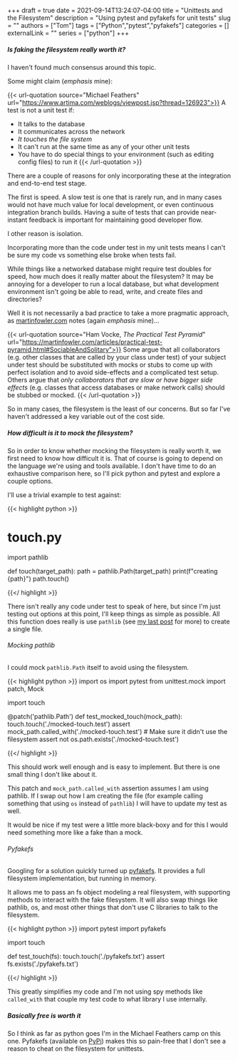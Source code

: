 +++ 
draft = true
date = 2021-09-14T13:24:07-04:00
title = "Unittests and the Filesystem"
description = "Using pytest and pyfakefs for unit tests"
slug = ""
authors = ["Tom"]
tags = ["Python","pytest","pyfakefs"]
categories = []
externalLink = ""
series = ["python"]
+++

##### Is faking the filesystem _really_ worth it?

I haven't found much consensus around this topic.

Some might claim (_emphasis_ mine):

{{< url-quotation source="Michael Feathers" url="https://www.artima.com/weblogs/viewpost.jsp?thread=126923">}}
A test is not a unit test if:

* It talks to the database
* It communicates across the network
* _It touches the file system_
* It can't run at the same time as any of your other unit tests
* You have to do special things to your environment (such as editing config files) to run it
{{< /url-quotation >}}

There are a couple of reasons for only incorporating these at the integration and end-to-end test stage.

The first is speed.
A slow test is one that is rarely run, and in many cases would not have much value for local development, or even continuous integration branch builds.
Having a suite of tests that can provide near-instant feedback is important for maintaining good developer flow.

I other reason is isolation.

Incorporating more than the code under test in my unit tests means I can't be sure my code vs something else broke when tests fail.

While things like a networked database might require test doubles for speed, how much does it really matter about the filesystem?
It may be annoying for a developer to run a local database, but what development environment isn't going be able to read, write, and create files and directories?

Well it is not necessarily a bad practice to take a more pragmatic approach, as [martinfowler.com](https://martinfowler.com/) notes (again _emphasis_ mine)...

{{< url-quotation source="Ham Vocke, _The Practical Test Pyramid_" url="https://martinfowler.com/articles/practical-test-pyramid.html#SociableAndSolitary">}}
Some argue that all collaborators (e.g. other classes that are called by your class under test) of your subject under test should be substituted with mocks or stubs to come up with perfect isolation and to avoid side-effects and a complicated test setup. Others argue that _only collaborators that are slow or have bigger side effects_ (e.g. classes that access databases or make network calls) should be stubbed or mocked.
{{< /url-quotation >}}

So in many cases, the filesystem is the least of our concerns.
But so far I've haven't addressed a key variable out of the cost side.

##### How difficult is it to mock the filesystem?

So in order to know whether mocking the filesystem is really worth it, we first need to know how difficult it is.
That of course is going to depend on the language we're using and tools available. 
I don't have time to do an exhaustive comparison here, so I'll pick python and pytest and explore a couple options.

I'll use a trivial example to test against:

{{< highlight python >}}
# touch.py
import pathlib

def touch(target_path):
    path = pathlib.Path(target_path)
    print(f"creating {path}")
    path.touch()

{{</ highlight >}}

There isn't really any code under test to speak of here, but since I'm just testing out options at this point, I'll keep things as simple as possible.
All this function does really is use `pathlib` (see [my last post](/posts/pathlib/) for more) to create a single file.

###### Mocking pathlib

I could mock `pathlib.Path` itself to avoid using the filesystem.

{{< highlight python >}}
import os
import pytest
from unittest.mock import patch, Mock

import touch

@patch('pathlib.Path')
def test_mocked_touch(mock_path):
    touch.touch('./mocked-touch.test')
    assert mock_path.called_with('./mocked-touch.test')
    # Make sure it didn't use the filesystem
    assert not os.path.exists('./mocked-touch.test')

{{</ highlight >}}

This should work well enough and is easy to implement.
But there is one small thing I don't like about it.

This patch and `mock_path.called_with` assertion assumes I am using pathlib.
If I swap out how I am creating the file (for example calling something that using `os` instead of `pathlib`) I will have to update my test as well.

It would be nice if my test were a little more black-boxy and for this I would need something more like a fake than a mock.

###### Pyfakefs

Googling for a solution quickly turned up [pyfakefs](https://github.com/jmcgeheeiv/pyfakefs).
It provides a full filesystem implementation, but running in memory.

It allows me to pass an fs object modeling a real filesystem, with supporting methods to interact with the fake filesystem.
It will also swap things like pathlib, os, and most other things that don't use C libraries to talk to the filesystem.

{{< highlight python >}}
import pytest
import pyfakefs

import touch

def test_touch(fs):
    touch.touch('./pyfakefs.txt')
    assert fs.exists('./pyfakefs.txt')

{{</ highlight >}}

This greatly simplifies my code and I'm not using spy methods like `called_with` that couple my test code to what library I use internally.

##### Basically free is worth it

So I think as far as python goes I'm in the Michael Feathers camp on this one.
Pyfakefs (available on [PyPi](https://pypi.org/project/pyfakefs/)) makes this so pain-free that I don't see a reason to cheat on the filesystem for unittests.
